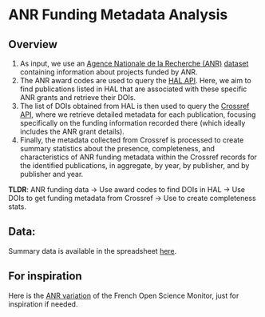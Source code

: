 # ANR Funding Metadata Analysis

## Overview

1. As input, we use an [Agence Nationale de la Recherche (ANR)](https://anr.fr) [dataset](https://dataanr.opendatasoft.com/explore/dataset/20-ans-de-l-anr-liste-projets-plan-d-action_2005-a-2024/table/) containing information about projects funded by ANR.
2. The ANR award codes are used to query the [HAL API](https://api.archives-ouvertes.fr/docs). Here, we aim to find publications listed in HAL that are associated with these specific ANR grants and retrieve their DOIs.
3. The list of DOIs obtained from HAL is then used to query the [Crossref API](https://www.crossref.org/documentation/retrieve-metadata/rest-api/), where we retrieve detailed metadata for each publication, focusing specifically on the funding information recorded there (which ideally includes the ANR grant details).
4. Finally, the metadata collected from Crossref is processed to create summary statistics about the presence, completeness, and characteristics of ANR funding metadata within the Crossref records for the identified publications, in aggregate, by year, by publisher, and by publisher and year.

**TLDR**: ANR funding data -> Use award codes to find DOIs in HAL -> Use DOIs to get funding metadata from Crossref -> Use to create completeness stats.

## Data:

Summary data is available in the spreadsheet [here](https://docs.google.com/spreadsheets/d/1-wnkbKpirMUf6O4okM5BQKZL6elqTtmG/edit?usp=sharing&ouid=112957560476919577575&rtpof=true&sd=true).


## For inspiration

Here is the [ANR variation](https://anr.fr/fr/lanr/engagements/la-science-ouverte/le-barometre-science-ouverte-anr/) of the French Open Science Monitor, just for inspiration if needed.